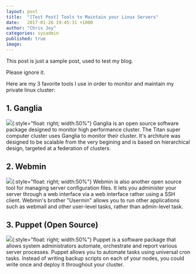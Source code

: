 ```yaml
---
layout: post
title:  "[Test Post] Tools to Maintain your Linux Servers"
date:   2017-01-26 19:45:31 +1000
author: "Chris Joy"
categories: sysadmin
published: true
image: 
---
```


This post is just a sample post, used to test my blog.

Please ignore it.

Here are my 3 favorite tools I use in order to monitor and maintain my private linux cluster:

## 1. Ganglia
![](http://cdn.swcdn.net/creative/images/dnsStuff/freesms/ganglia.jpg){:style="float: right; width:50%"}
Ganglia is an open source software package designed to monitor high performance cluster.
The Titan super computer cluster uses Ganglia to monitor their cluster. It's architure was
designed to be scalable from the very begining and is based on hierarchical design, targeted at a
federation of clusters.

## 2. Webmin
![](http://www.tecmint.com/wp-content/uploads/2014/05/Install-Webmin-in-Linux.png){:style="float: right; width:50%"}
Webmin is also another open source tool for managing server configuration files. It lets you administer
your server through a web interface via a web interface rather using a SSH client. Webmin's brother
"Usermin" allows you to run other applications such as webmail and other user-level tasks, rather than
admin-level task.

## 3. Puppet (Open Source)
![](https://anturis.com/blog/11-awesome-tools-for-linux-sysadmins/1.png){:style="float: right; width:50%"}
Puppet is a software package that allows system administrators automate, orchestrate and report various
server processes. Puppet allows you to automate tasks using universal cron tasks. Instead of writing backup
scripts on each of your nodes, you could write once and deploy it throughout your cluster.
